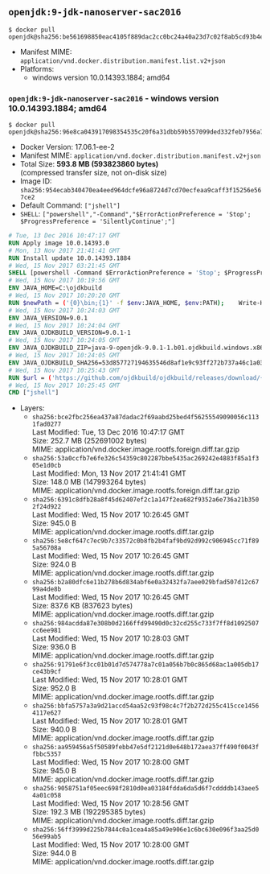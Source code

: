 ## `openjdk:9-jdk-nanoserver-sac2016`

```console
$ docker pull openjdk@sha256:be561698850eac4105f889dac2cc0bc24a40a23d7c02f8ab5cd93b4e41a1127b
```

-	Manifest MIME: `application/vnd.docker.distribution.manifest.list.v2+json`
-	Platforms:
	-	windows version 10.0.14393.1884; amd64

### `openjdk:9-jdk-nanoserver-sac2016` - windows version 10.0.14393.1884; amd64

```console
$ docker pull openjdk@sha256:96e8ca043917098354535c20f6a31dbb59b557099ded332feb7956a79fb8dfb0
```

-	Docker Version: 17.06.1-ee-2
-	Manifest MIME: `application/vnd.docker.distribution.manifest.v2+json`
-	Total Size: **593.8 MB (593823860 bytes)**  
	(compressed transfer size, not on-disk size)
-	Image ID: `sha256:954ecab340470ea4eed964dcfe96a8724d7cd70ecfeaa9caff3f15256e567ce2`
-	Default Command: `["jshell"]`
-	`SHELL`: `["powershell","-Command","$ErrorActionPreference = 'Stop'; $ProgressPreference = 'SilentlyContinue';"]`

```dockerfile
# Tue, 13 Dec 2016 10:47:17 GMT
RUN Apply image 10.0.14393.0
# Mon, 13 Nov 2017 21:41:41 GMT
RUN Install update 10.0.14393.1884
# Wed, 15 Nov 2017 03:21:45 GMT
SHELL [powershell -Command $ErrorActionPreference = 'Stop'; $ProgressPreference = 'SilentlyContinue';]
# Wed, 15 Nov 2017 10:19:56 GMT
ENV JAVA_HOME=C:\ojdkbuild
# Wed, 15 Nov 2017 10:20:20 GMT
RUN $newPath = ('{0}\bin;{1}' -f $env:JAVA_HOME, $env:PATH); 	Write-Host ('Updating PATH: {0}' -f $newPath); 	setx /M PATH $newPath;
# Wed, 15 Nov 2017 10:24:03 GMT
ENV JAVA_VERSION=9.0.1
# Wed, 15 Nov 2017 10:24:04 GMT
ENV JAVA_OJDKBUILD_VERSION=9.0.1-1
# Wed, 15 Nov 2017 10:24:05 GMT
ENV JAVA_OJDKBUILD_ZIP=java-9-openjdk-9.0.1-1.b01.ojdkbuild.windows.x86_64.zip
# Wed, 15 Nov 2017 10:24:05 GMT
ENV JAVA_OJDKBUILD_SHA256=53d857727194635546d8af1e9c93ff272b737a46c1a03ef3d99b8078ab4e11f2
# Wed, 15 Nov 2017 10:25:43 GMT
RUN $url = ('https://github.com/ojdkbuild/ojdkbuild/releases/download/{0}/{1}' -f $env:JAVA_OJDKBUILD_VERSION, $env:JAVA_OJDKBUILD_ZIP); 	Write-Host ('Downloading {0} ...' -f $url); 	Invoke-WebRequest -Uri $url -OutFile 'ojdkbuild.zip'; 	Write-Host ('Verifying sha256 ({0}) ...' -f $env:JAVA_OJDKBUILD_SHA256); 	if ((Get-FileHash ojdkbuild.zip -Algorithm sha256).Hash -ne $env:JAVA_OJDKBUILD_SHA256) { 		Write-Host 'FAILED!'; 		exit 1; 	}; 		Write-Host 'Expanding ...'; 	Expand-Archive ojdkbuild.zip -DestinationPath C:\; 		Write-Host 'Renaming ...'; 	Move-Item 		-Path ('C:\{0}' -f ($env:JAVA_OJDKBUILD_ZIP -Replace '.zip$', '')) 		-Destination $env:JAVA_HOME 	; 		Write-Host 'Verifying install ...'; 	Write-Host '  java -version'; java -version; 	Write-Host '  javac -version'; javac -version; 		Write-Host 'Removing ...'; 	Remove-Item ojdkbuild.zip -Force; 		Write-Host 'Complete.';
# Wed, 15 Nov 2017 10:25:45 GMT
CMD ["jshell"]
```

-	Layers:
	-	`sha256:bce2fbc256ea437a87dadac2f69aabd25bed4f56255549090056c1131fad0277`  
		Last Modified: Tue, 13 Dec 2016 10:47:17 GMT  
		Size: 252.7 MB (252691002 bytes)  
		MIME: application/vnd.docker.image.rootfs.foreign.diff.tar.gzip
	-	`sha256:53a0ccfb7e6fe326c54359c802287bbe5435ac269242e4883f85a1f305e1d0cb`  
		Last Modified: Mon, 13 Nov 2017 21:41:41 GMT  
		Size: 148.0 MB (147993264 bytes)  
		MIME: application/vnd.docker.image.rootfs.foreign.diff.tar.gzip
	-	`sha256:6391c8dfb28a8f45d62407ef2c1a147f2ea682f9352a6e736a21b3502f24d922`  
		Last Modified: Wed, 15 Nov 2017 10:26:45 GMT  
		Size: 945.0 B  
		MIME: application/vnd.docker.image.rootfs.diff.tar.gzip
	-	`sha256:5e8cf647c7ec9b7c33572c0b8fb2b4faf9bd92d992c906945cc71f895a56708a`  
		Last Modified: Wed, 15 Nov 2017 10:26:45 GMT  
		Size: 924.0 B  
		MIME: application/vnd.docker.image.rootfs.diff.tar.gzip
	-	`sha256:b2a80dfc6e11b278b6d834abf6e0a32432fa7aee029bfad507d12c6799a4de8b`  
		Last Modified: Wed, 15 Nov 2017 10:26:45 GMT  
		Size: 837.6 KB (837623 bytes)  
		MIME: application/vnd.docker.image.rootfs.diff.tar.gzip
	-	`sha256:984acdda87e308b0d2166ffd99490d0c32cd255c733f7ff8d1092507cc6ee981`  
		Last Modified: Wed, 15 Nov 2017 10:28:03 GMT  
		Size: 936.0 B  
		MIME: application/vnd.docker.image.rootfs.diff.tar.gzip
	-	`sha256:91791e6f3cc01b01d7d574778a7c01a056b7b0c865d68ac1a005db17ce43b9cf`  
		Last Modified: Wed, 15 Nov 2017 10:28:01 GMT  
		Size: 952.0 B  
		MIME: application/vnd.docker.image.rootfs.diff.tar.gzip
	-	`sha256:bbfa5757a3a9d21accd54aa52c93f98c4c7f2b272d255c415cce14564117e627`  
		Last Modified: Wed, 15 Nov 2017 10:28:01 GMT  
		Size: 940.0 B  
		MIME: application/vnd.docker.image.rootfs.diff.tar.gzip
	-	`sha256:aa959456a5f50589febb47e5df2121d0e648b172aea37ff490f0043ffbbc5357`  
		Last Modified: Wed, 15 Nov 2017 10:28:00 GMT  
		Size: 945.0 B  
		MIME: application/vnd.docker.image.rootfs.diff.tar.gzip
	-	`sha256:9058751af05eec698f2810d0ea03184fdda6da5d6f7cddddb143aee54a01c058`  
		Last Modified: Wed, 15 Nov 2017 10:28:56 GMT  
		Size: 192.3 MB (192295385 bytes)  
		MIME: application/vnd.docker.image.rootfs.diff.tar.gzip
	-	`sha256:56ff3999d225b7844c0a1cea4a85a49e906e1c6bc630e096f3aa25d056e99ab5`  
		Last Modified: Wed, 15 Nov 2017 10:28:00 GMT  
		Size: 944.0 B  
		MIME: application/vnd.docker.image.rootfs.diff.tar.gzip
